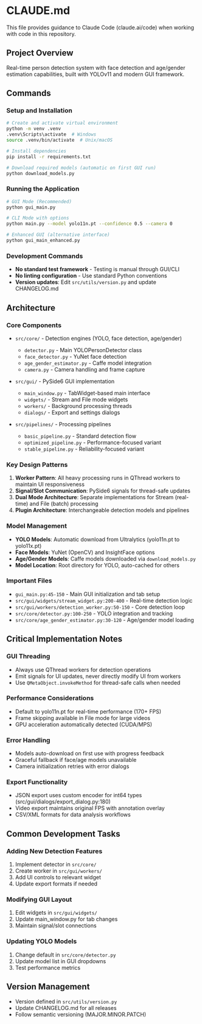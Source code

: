 # CLAUDE.md

This file provides guidance to Claude Code (claude.ai/code) when working with code in this repository.

## Project Overview

Real-time person detection system with face detection and age/gender estimation capabilities, built with YOLOv11 and modern GUI framework.

## Commands

### Setup and Installation
```bash
# Create and activate virtual environment
python -m venv .venv
.venv\Scripts\activate  # Windows
source .venv/bin/activate  # Unix/macOS

# Install dependencies
pip install -r requirements.txt

# Download required models (automatic on first GUI run)
python download_models.py
```

### Running the Application
```bash
# GUI Mode (Recommended)
python gui_main.py

# CLI Mode with options
python main.py --model yolo11n.pt --confidence 0.5 --camera 0

# Enhanced GUI (alternative interface)
python gui_main_enhanced.py
```

### Development Commands
- **No standard test framework** - Testing is manual through GUI/CLI
- **No linting configuration** - Use standard Python conventions
- **Version updates**: Edit `src/utils/version.py` and update CHANGELOG.md

## Architecture

### Core Components
- `src/core/` - Detection engines (YOLO, face detection, age/gender)
  - `detector.py` - Main YOLOPersonDetector class
  - `face_detector.py` - YuNet face detection
  - `age_gender_estimator.py` - Caffe model integration
  - `camera.py` - Camera handling and frame capture
  
- `src/gui/` - PySide6 GUI implementation
  - `main_window.py` - TabWidget-based main interface
  - `widgets/` - Stream and File mode widgets
  - `workers/` - Background processing threads
  - `dialogs/` - Export and settings dialogs

- `src/pipelines/` - Processing pipelines
  - `basic_pipeline.py` - Standard detection flow
  - `optimized_pipeline.py` - Performance-focused variant
  - `stable_pipeline.py` - Reliability-focused variant

### Key Design Patterns
1. **Worker Pattern**: All heavy processing runs in QThread workers to maintain UI responsiveness
2. **Signal/Slot Communication**: PySide6 signals for thread-safe updates
3. **Dual Mode Architecture**: Separate implementations for Stream (real-time) and File (batch) processing
4. **Plugin Architecture**: Interchangeable detection models and pipelines

### Model Management
- **YOLO Models**: Automatic download from Ultralytics (yolo11n.pt to yolo11x.pt)
- **Face Models**: YuNet (OpenCV) and InsightFace options
- **Age/Gender Models**: Caffe models downloaded via `download_models.py`
- **Model Location**: Root directory for YOLO, auto-cached for others

### Important Files
- `gui_main.py:45-150` - Main GUI initialization and tab setup
- `src/gui/widgets/stream_widget.py:200-400` - Real-time detection logic
- `src/gui/workers/detection_worker.py:50-150` - Core detection loop
- `src/core/detector.py:100-250` - YOLO integration and tracking
- `src/core/age_gender_estimator.py:30-120` - Age/gender model loading

## Critical Implementation Notes

### GUI Threading
- Always use QThread workers for detection operations
- Emit signals for UI updates, never directly modify UI from workers
- Use `QMetaObject.invokeMethod` for thread-safe calls when needed

### Performance Considerations
- Default to yolo11n.pt for real-time performance (170+ FPS)
- Frame skipping available in File mode for large videos
- GPU acceleration automatically detected (CUDA/MPS)

### Error Handling
- Models auto-download on first use with progress feedback
- Graceful fallback if face/age models unavailable
- Camera initialization retries with error dialogs

### Export Functionality
- JSON export uses custom encoder for int64 types (src/gui/dialogs/export_dialog.py:180)
- Video export maintains original FPS with annotation overlay
- CSV/XML formats for data analysis workflows

## Common Development Tasks

### Adding New Detection Features
1. Implement detector in `src/core/`
2. Create worker in `src/gui/workers/`
3. Add UI controls to relevant widget
4. Update export formats if needed

### Modifying GUI Layout
1. Edit widgets in `src/gui/widgets/`
2. Update main_window.py for tab changes
3. Maintain signal/slot connections

### Updating YOLO Models
1. Change default in `src/core/detector.py`
2. Update model list in GUI dropdowns
3. Test performance metrics

## Version Management
- Version defined in `src/utils/version.py`
- Update CHANGELOG.md for all releases
- Follow semantic versioning (MAJOR.MINOR.PATCH)